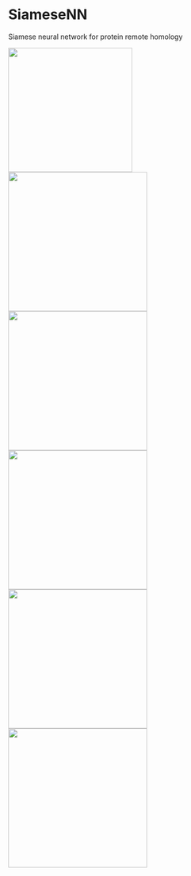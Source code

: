 # SiameseNN
Siamese neural network for protein remote homology 

<img src="https://github.com/Finterly/SiameseNN/blob/master/img/Picture1.png" height="250">

<img src="https://github.com/Finterly/SiameseNN/blob/master/img/Picture2.png" height="280">

<img src="https://github.com/Finterly/SiameseNN/blob/master/img/Picture3.png" height="280">

<img src="https://github.com/Finterly/SiameseNN/blob/master/img/Capture.PNG" height="280">
<img src="https://github.com/Finterly/SiameseNN/blob/master/img/Capture2.PNG" height="280">
<img src="https://github.com/Finterly/SiameseNN/blob/master/img/Capture3.PNG" height="280">

